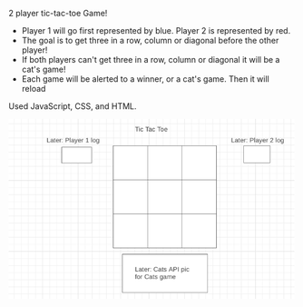2 player tic-tac-toe Game!
- Player 1 will go first represented by blue.  Player 2 is represented by red.
- The goal is to get three in a row, column or diagonal before the other player!
- If both players can't get three in a row, column or diagonal it will be a cat's game!
- Each game will be alerted to a winner, or a cat's game.  Then it will reload

Used JavaScript, CSS, and HTML.

![img.png](images/img.png)
